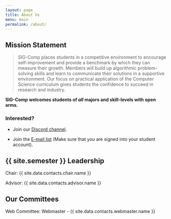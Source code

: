 ```yaml
---
layout: page
title: About Us
menu: main
permalink: /about/
---
```


Mission Statement
---------------------------------

>SIG-Comp places students in a competitive environment to encourage
self-improvement and provide a benchmark by which they can measure
their growth. Members will build up algorithmic problem-solving skills
and learn to communicate their solutions in a supportive environment.
Our focus on practical application of the Computer Science curriculum
gives students the confidence to succeed in research and industry.

**SIG-Comp welcomes students of _all_ majors and skill-levels with open arms.**

### Interested?

- Join our [Discord channel](<https://discord.gg/4t954Ad>).

- Join the [E-mail list](<https://groups.google.com/d/forum/sig-comp>) (Make sure that you are signed into your student account).

{{ site.semester }} Leadership
------------------------------

Chair: {{ site.data.contacts.chair.name }}

Advisor: {{ site.data.contacts.advisor.name }}

Our Committees
--------------

Web Committee: Webmaster - {{ site.data.contacts.webmaster.name }}
